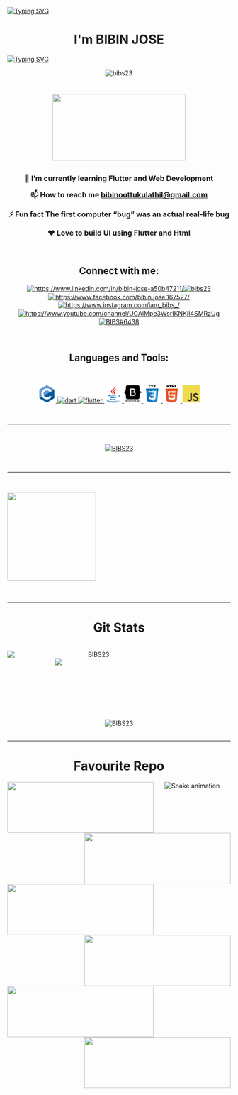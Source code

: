 
[![Typing SVG](https://readme-typing-svg.herokuapp.com?font=Audiowide&color=blue&center=true&size=36&width=1500&lines=Hello+World+👋;&duration=100)](https://git.io/typing-svg) 

<h1 align="center" >I'm BIBIN JOSE</h1>

[![Typing SVG](https://readme-typing-svg.herokuapp.com?font=Audiowide&color=63F749&center=true&size=24&width=1200&lines=Passionate+Developer;Studying+at+Sjcet+Palai...;&duration=3000)](https://git.io/typing-svg) 
<p align="center"> <img src="https://komarev.com/ghpvc/?username=bibs23&label=Profile%20views&color=0e75b6&style=flat" alt="bibs23" /> </p>

<h1 align = center>
<img src = "https://cdn.dribbble.com/users/1162077/screenshots/3848914/programmer.gif"
height = "150"
width = "300"/></h1>

<h3 align="center">

🌱 I’m currently learning Flutter  and Web Development
 <br>

📫 How to reach me bibinoottukulathil@gmail.com

⚡ Fun fact The first computer “bug” was an actual real-life bug

❤️ Love to build UI using Flutter and Html
</h3>
<br>


<h2 height=100 align="center">Connect with me:</h2>

<p align="center">
<a href="https://www.linkedin.com/in/bibin-jose-a50b47211/" target="blank"><img align="center" src="https://raw.githubusercontent.com/rahuldkjain/github-profile-readme-generator/master/src/images/icons/Social/linked-in-alt.svg" alt="https://www.linkedin.com/in/bibin-jose-a50b47211/" height="30" width="40" /></a><a href="https://codesandbox.com/bibs23" target="blank"><img align="center" src="https://raw.githubusercontent.com/rahuldkjain/github-profile-readme-generator/master/src/images/icons/Social/codesandbox.svg" alt="bibs23" height="30" width="40" /></a>
<a href="https://www.facebook.com/bibin.jose.167527" target="blank"><img align="center" src="https://raw.githubusercontent.com/rahuldkjain/github-profile-readme-generator/master/src/images/icons/Social/facebook.svg" alt="https://www.facebook.com/bibin.jose.167527/" height="30" width="40" /></a>
<a href="https://www.instagram.com/iam_bibs_/" target="blank"><img align="center" src="https://raw.githubusercontent.com/rahuldkjain/github-profile-readme-generator/master/src/images/icons/Social/instagram.svg" alt="https://www.instagram.com/iam_bibs_/" height="30" width="40" /></a>
<a href="https://www.youtube.com/channel/UCAiMpe3WsrIKNKjI4SMRzUg" target="blank"><img align="center" src="https://raw.githubusercontent.com/rahuldkjain/github-profile-readme-generator/master/src/images/icons/Social/youtube.svg" alt="https://www.youtube.com/channel/UCAiMpe3WsrIKNKjI4SMRzUg" height="30" width="40" /></a>
<a href="https://discord.com/channels/BIBS#6438" target="blank"><img align="center" src="https://raw.githubusercontent.com/rahuldkjain/github-profile-readme-generator/master/src/images/icons/Social/discord.svg" alt="BIBS#6438" height="30" width="40" /></a>
</p>
 <br>

<h2 align="center">Languages and Tools:</h2>
<br>
<p align="center"> <a href="https://www.cprogramming.com/" target="_blank" rel="noreferrer"> <img src="https://raw.githubusercontent.com/devicons/devicon/master/icons/c/c-original.svg" alt="c" width="40" height="40"/> </a> <a href="https://dart.dev" target="_blank" rel="noreferrer"> <img src="https://www.vectorlogo.zone/logos/dartlang/dartlang-icon.svg" alt="dart" width="40" height="40"/> </a> <a href="https://flutter.dev" target="_blank" rel="noreferrer"> <img src="https://www.vectorlogo.zone/logos/flutterio/flutterio-icon.svg" alt="flutter" width="40" height="40"/> </a> <a href="https://www.java.com" target="_blank" rel="noreferrer"> <img src="https://raw.githubusercontent.com/devicons/devicon/master/icons/java/java-original.svg" alt="java" width="40" height="40"/> </a><a href="https://getbootstrap.com" target="_blank" rel="noreferrer"> <img src="https://raw.githubusercontent.com/devicons/devicon/master/icons/bootstrap/bootstrap-plain-wordmark.svg" alt="bootstrap" width="40" height="40"/> </a> <a href="https://www.w3schools.com/css/" target="_blank" rel="noreferrer"> <img src="https://raw.githubusercontent.com/devicons/devicon/master/icons/css3/css3-original-wordmark.svg" alt="css3" width="40" height="40"/> </a> <a href="https://www.w3.org/html/" target="_blank" rel="noreferrer"> <img src="https://raw.githubusercontent.com/devicons/devicon/master/icons/html5/html5-original-wordmark.svg" alt="html5" width="40" height="40"/> </a> <a href="https://developer.mozilla.org/en-US/docs/Web/JavaScript" target="_blank" rel="noreferrer"> <img src="https://raw.githubusercontent.com/devicons/devicon/master/icons/javascript/javascript-original.svg" alt="javascript" width="40" height="40"/> </a> 

</p>
<br>

 <hr>
 <br>

<p align="center"> <a href="https://github.com/ryo-ma/github-profile-trophy"><img src="https://github-profile-trophy.vercel.app/?username=BIBS23&title=MultiLanguage,Commits,Stars,Repositories,Followers,PullRequest,Organizations&column=7&no-frame=true&no-bg=true&theme=algolia&row=2" alt="BIBS23" /></a> </p>
<br>

<div>

 <hr>


<p align="center">
<br>

<img  height=200 width=200  src="https://media.licdn.com/dms/image/C5622AQHIeTebaan3yQ/feedshare-shrink_800/0/1667914269404?e=1674086400&v=beta&t=H4WOo8DQaPWWIn-2Hx9rj7SFx27GjZxiuOoUGPpZz9s"></img>


</p>
<br>

<hr>

<h1 align="center">Git Stats</h1>

<p align=center>
  <div align=center>
  <br>
    <img align="left" width=396 src="https://github-readme-streak-stats.herokuapp.com/?user=BIBS23&theme=react&hide_border=true&bg_color=0D1117" alt="BIBS23" />
    <img align="right" width=396 src="https://github-readme-stats.vercel.app/api?username=BIBS23&show_icons=true&count_private=true&theme=react&border_color=61dafb&hide_border=true&count_private=true&show_icons=false" />
  </div>
  <br><br><br><br><br><br><br><br><br>
  <div align=center>
    <img align="center" src="https://github-readme-stats.vercel.app/api/top-langs?username=BIBS23&show_icons=true&count_private=true&langs_count=10&hide=ruby&locale=en&layout=compact&hide_border=true&theme=react" alt="BIBS23" />
  <br>
  <br>
 <hr>
 
 <h1 align="center">Favourite Repo</h1>
 
<div width="100%" align="center">
  <a align="left" href="https://github.com/BIBS23/Hotstar-Clone" title="Hotstar-Clone"><img align="left" height="115" width = "330" src="https://github-readme-stats.vercel.app/api/pin/?username=BIBS23&repo=Hotstar-Clone&theme=react&border_color=61dafb&border_radius=10"></a>
  <a align="right" href="https://github.com/BIBS23/Netflix" title="Netflix"><img align="right" height="115" width = "330" src="https://github-readme-stats.vercel.app/api/pin/?username=BIBS23&repo=Netflix&theme=react&border_color=61dafb&border_radius=10"></a>
</div>
 
 <div width="100%" align="center">
  <a align="left" href="https://github.com/BIBS23/Expensify-MoneyManagementApp-using-Flutter-with-backend" title="Expensify"><img align="left" height="115" width = "330" src="https://github-readme-stats.vercel.app/api/pin/?username=BIBS23&repo=Expensify-MoneyManagementApp-using-Flutter-with-backend&theme=react&border_color=61dafb&border_radius=10"></a>
  <a align="right" href="https://github.com/BIBS23/Spotify-clone" title="Spotify-clone"><img align="right" height="115" width = "330" src="https://github-readme-stats.vercel.app/api/pin/?username=BIBS23&repo=Spotify-clone&theme=react&border_color=61dafb&border_radius=10"></a>
</div>
 
 
 <div width="100%" align="center">
 <a align="left" href="https://github.com/BIBS23/Flutter-Bmi-Calculator" title="Flutter-Bmi-Calculator"><img align="left" height="115" width = "330" src="https://github-readme-stats.vercel.app/api/pin/?username=BIBS23&repo=Flutter-Bmi-Calculator&theme=react&border_color=61dafb&border_radius=10"></a>
 <a align="right" href="https://github.com/BIBS23/Flutter-Bmi-Calculator" title="Flutter-Bmi-Calculator"><img align="right" height="115" width = "330" src="https://github-readme-stats.vercel.app/api/pin/?username=BIBS23&repo=Flutter-Bmi-Calculator&theme=react&border_color=61dafb&border_radius=10"></a>
</div>
 
 



![Snake animation](https://github.com/thepiyushmalhotra/thepiyushmalhotra/blob/output/github-contribution-grid-snake.svg)
